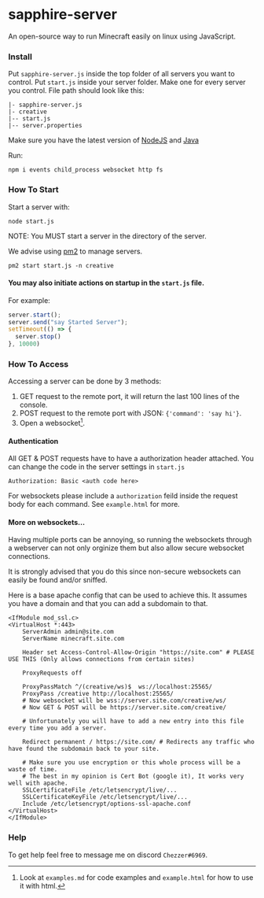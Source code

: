 # sapphire-server
An open-source way to run Minecraft easily on linux using JavaScript.

### Install
Put `sapphire-server.js` inside the top folder of all servers you want to control.
Put `start.js` inside your server folder. Make one for every server you control.
File path should look like this:
```
|- sapphire-server.js
|- creative
|-- start.js
|-- server.properties
```
Make sure you have the latest version of [NodeJS](https://nodejs.org/en/) and [Java](https://www.digitalocean.com/community/tutorials/how-to-install-java-with-apt-on-debian-10)

Run:
```
npm i events child_process websocket http fs
```

### How To Start
Start a server with:
```
node start.js
```
NOTE: You MUST start a server in the directory of the server.

We advise using [pm2](https://pm2.keymetrics.io/) to manage servers.
```
pm2 start start.js -n creative
```

#### You may also initiate actions on startup in the `start.js` file.
For example:
```js
server.start();
server.send("say Started Server");
setTimeout(() => {
  server.stop()
}, 10000)
```

### How To Access
Accessing a server can be done by 3 methods:
1. GET request to the remote port, it will return the last 100 lines of the console.
2. POST request to the remote port with JSON: `{'command': 'say hi'}`.
3. Open a websocket[^1].
[^1]: Look at `examples.md` for code examples and `example.html` for how to use it with html.

#### Authentication
All GET & POST requests have to have a authorization header attached. You can change the code in the server settings in `start.js`
```
Authorization: Basic <auth code here>
```

For websockets please include a `authorization` feild inside the request body for each command. See `example.html` for more.

#### More on websockets...
Having multiple ports can be annoying, so running the websockets through a webserver can not only orginize them but also allow secure websocket connections.

It is strongly advised that you do this since non-secure websockets can easily be found and/or sniffed.

Here is a base apache config that can be used to achieve this. It assumes you have a domain and that you can add a subdomain to that.
```
<IfModule mod_ssl.c>
<VirtualHost *:443>
    ServerAdmin admin@site.com
    ServerName minecraft.site.com

    Header set Access-Control-Allow-Origin "https://site.com" # PLEASE USE THIS (Only allows connections from certain sites)

    ProxyRequests off

    ProxyPassMatch ^/(creative/ws)$  ws://localhost:25565/
    ProxyPass /creative http://localhost:25565/
    # Now websocket will be wss://server.site.com/creative/ws/
    # Now GET & POST will be https://server.site.com/creative/

    # Unfortunately you will have to add a new entry into this file every time you add a server.

    Redirect permanent / https://site.com/ # Redirects any traffic who have found the subdomain back to your site.

    # Make sure you use encryption or this whole process will be a waste of time.
    # The best in my opinion is Cert Bot (google it), It works very well with apache.
    SSLCertificateFile /etc/letsencrypt/live/...
    SSLCertificateKeyFile /etc/letsencrypt/live/...
    Include /etc/letsencrypt/options-ssl-apache.conf
</VirtualHost>
</IfModule>
```

### Help
To get help feel free to message me on discord `Chezzer#6969`.
